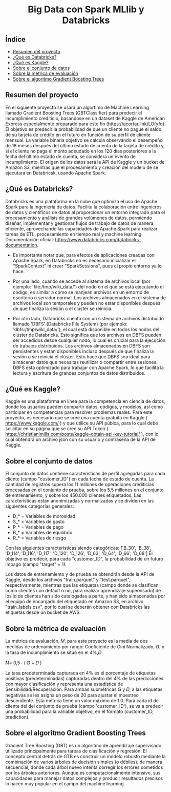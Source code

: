 <h1 align="center"> Big Data con Spark MLlib y Databricks </h1>

## Índice

- [Resumen del proyecto](#Resumen-del-proyecto)
- [¿Qué es Databricks?](#qué-es-databricks)
- [¿Qué es Kaggle?](#qué-es-kaggle)
- [Sobre el conjunto de datos](#Sobre-el-conjunto-de-datos)
- [Sobre la métrica de evaluación](#Sobre-la-métrica-de-evaluación)
- [Sobre el algoritmo Gradient Boosting Trees](#Sobre-el-algoritmo-Gradient-Boosting-Trees)

## Resumen del proyecto
En el siguiente proyecto se usará un algortimo de Machine Learning llamado Gradient Boosting Trees (GBTClassifier) para predecir el incumplimiento crediticio, basandose en un dataset de Kaggle de American Express especialmente preparado para este fin (https://acortar.link/LOfyfq). El objetivo es predecir la probabilidad de que un cliente no pague el saldo de su tarjeta de crédito en el futuro en función de su perfil de cliente mensual. La variable binaria objetivo se calcula observando el desempeño de 18 meses después del último estado de cuenta de la tarjeta de crédito y, si el cliente no paga el monto adeudado en los 120 días posteriores a la fecha del último estado de cuenta, se considera un evento de incumplimiento. El origen de los datos será la API de Kaggle y un bucket de Amazon S3, mientras que el procesamiento y creación del modelo de se ejecutara en Databricsk, usando Apache Spark.

## ¿Qué es Databricks?
Databricks es una plataforma en la nube que optimiza el uso de Apache Spark para la ingeniería de datos. Facilita la colaboración entre ingenieros de datos y científicos de datos al proporcionar un entorno integrado para el procesamiento y análisis de grandes volúmenes de datos, permiendo diseñar, implementar y gestionar flujos de trabajo de datos de manera eficiente, aprovechando las capacidades de Apache Spark para realizar tareas de ETL, procesamiento en tiempo real y machine learning. Documentación oficial: https://www.databricks.com/databricks-documentation.

* Es importante notar que, para efectos de aplicaciones creadas con Apache Spark, en Databricks no es necesario inicializar el "SparkContext" ni crear "SparkSessions", pues el propio entorno ya lo hace.

* Por una lado, cuando se accede al sistema de archivos local (por ejemplo: 'file:/tmp/wiki_data/') del nodo en el que se está ejecutando el código, es similar a cómo se manjean archivos en un entorno de escritorio o servidor normal. Los archivos almacenados en el sistema de archivos local son temporales y pueden no estar disponibles después de que finaliza la sesión o el clúster se reinicia.

* Por otro lado, Databricks cuenta con un sistema de archivos distribuido llamado 'DBFS' (Databricks File System) (por ejemplo: 'dbfs:/tmp/wiki_data/'), el cual está disponible en todos los nodos del clúster de Databricks. Esto significa que los archivos en DBFS pueden ser accedidos desde cualquier nodo, lo cual es crucial para la ejecución de trabajos distribuidos. Los archivos almacenados en DBFS son persistentes y están disponibles incluso después de que finaliza la sesión o se reinicia el clúster. Esto hace que DBFS sea ideal para almacenar datos que necesitas reutilizar o compartir entre sesiones. DBFS está optimizado para trabajar con Apache Spark, lo que facilita la lectura y escritura de grandes conjuntos de datos distribuidos.

## ¿Qué es Kaggle?
Kaggle es una plataforma en línea para la competencia en ciencia de datos, donde los usuarios pueden compartir datos, códigos, y modelos, así como participar en competencias para resolver problemas reales. Para este proyecto, es necesario que se cree una cuenta gratuita en Kaggle ( https://www.kaggle.com/ ) y que utilice su API púbica, para lo cual debe solicitar en su página que se cree su API Token ( https://christianjmills.com/posts/kaggle-obtain-api-key-tutorial/ ), con lo cual obtendrá un archivo json con su usuario y contraseña de la API de Kaggle.

## Sobre el conjunto de datos
El conjunto de datos contiene características de perfil agregadas para cada cliente (campo "customer_ID") en cada fecha de estado de cuenta. La cantidad de registros supera los 11 millones de operaciones crediticias procesadas en el conjunto de prueba, sobre los 5,5 millones en el conjunto de entrenamiento, y sobre los 450.000 clientes etiquetados. Las características están anonimizadas y normalizadas y se dividen en las siguientes categorías generales:

- D_* = Variables de morosidad
- S_* = Variables de gasto
- P_* = Variables de pago
- B_* = Variables de equilibrio
- R_* = Variables de riesgo

Con las siguientes características siendo categóricas: ['B_30', 'B_38', 'D_114', 'D_116', 'D_117', 'D_120', 'D_126', 'D_63', 'D_64', 'D_66', 'D_68'] El objetivo es predecir, para cada "customer_ID", la probabilidad de un futuro impago (campo "target" = 1).

Los datos de entrenamiento y de prueba se obtendrán desde la API de Kaggle, desde los archivos "train.parquet" y "test.parquet", respectivamente, mientras que las etiquetas (campo donde se clasifican como clientes con default o no, para realizar aprendizaje supervisado) de los id de clientes han sido catalogadas a parte, y han sido almacenadas por el equipo de encargado del etiquetado en Amazon S3, en archivo "train_labels.csv", por lo cual se deberán obtener con Databricks las etiquetas desde un bucket de AWS.

## Sobre la métrica de evaluación
La métrica de evaluación, 𝑀, para este proyecto es la media de dos medidas de ordenamiento por rango: Coeficiente de Gini Normalizado, 𝐺, y la tasa de incumplimiento se situó en el 4%,𝐷.

𝑀= 0,5 ⋅ ( 𝐺 + 𝐷 )

La tasa predeterminada capturada en 4% es el porcentaje de etiquetas positivas (predeterminadas) capturadas dentro del 4% de las predicciones con mayor clasificación y representa una estadística de Sensibilidad/Recuperación. Para ambas submétricas 𝐺 y 𝐷, a las etiquetas negativas se les asigna un peso de 20 para ajustar el muestreo descendente. Esta métrica tiene un valor máximo de 1.0. Para cada id de cliente del del conjunto de prueba (campo 'customer_ID'), se va a predecir una probabilidad para la variable objetivo, en el formato (customer_ID, prediction).

## Sobre el algoritmo Gradient Boosting Trees
Gradient Tree Boosting (GBT) es un algoritmo de aprendizaje supervisado utilizado principalmente para tareas de clasificación y regresión. El concepto central detrás de GTB es construir un modelo robusto mediante la combinación de varios árboles de decisión simples (o débiles), de manera secuencial, donde cada árbol nuevo intenta corregir los errores cometidos por los árboles anteriores. Aunque es computacionalmente intensivo, sus capacidades para manejar datos complejos y producir resultados precisos lo hacen muy popular en el campo del machine learning.


